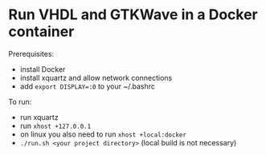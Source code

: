 # Run VHDL and GTKWave in a Docker container

Prerequisites:
- install Docker
- install xquartz and allow network connections
- add `export DISPLAY=:0` to your ~/.bashrc

To run:
- run xquartz
- run `xhost +127.0.0.1`
- on linux you also need to run `xhost +local:docker`
- `./run.sh <your project directory>` (local build is not necessary)
